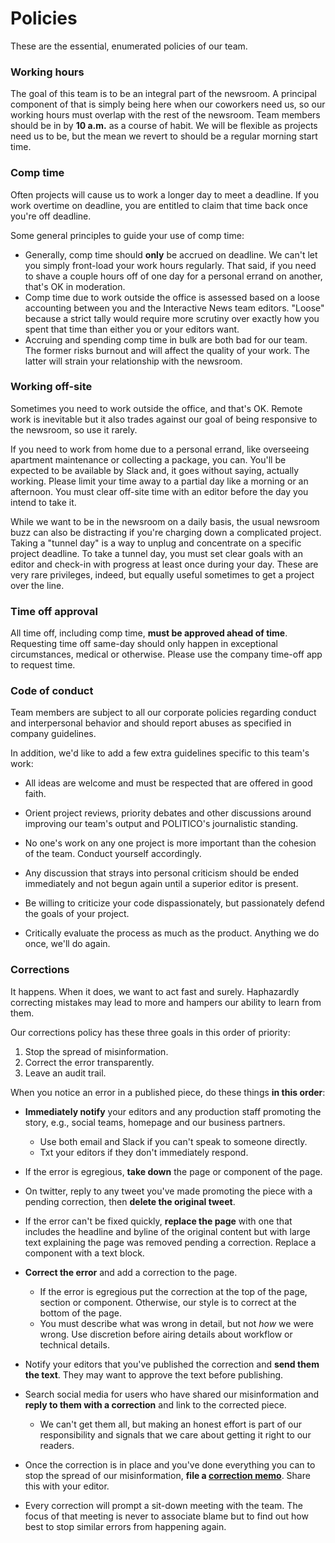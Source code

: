 # Policies

These are the essential, enumerated policies of our team.

### Working hours

The goal of this team is to be an integral part of the newsroom. A principal component of that is simply being here when our coworkers need us, so our working hours must overlap with the rest of the newsroom. Team members should be in by **10 a.m.** as a course of habit. We will be flexible as projects need us to be, but the mean we revert to should be a regular morning start time.

### Comp time

Often projects will cause us to work a longer day to meet a deadline. If you work overtime on deadline, you are entitled to claim that time back once you're off deadline.

Some general principles to guide your use of comp time:
- Generally, comp time should **only** be accrued on deadline. We can't let you simply front-load your work hours regularly. That said, if you need to shave a couple hours off of one day for a personal errand on another, that's OK in moderation.
- Comp time due to work outside the office is assessed based on a loose accounting between you and the Interactive News team editors. "Loose" because a strict tally would require more scrutiny over exactly how you spent that time than either you or your editors want.
- Accruing and spending comp time in bulk are both bad for our team. The former risks burnout and will affect the quality of your work. The latter will strain your relationship with the newsroom.

### Working off-site

Sometimes you need to work outside the office, and that's OK. Remote work is inevitable but it also trades against our goal of being responsive to the newsroom, so use it rarely.

If you need to work from home due to a personal errand, like overseeing apartment maintenance or collecting a package, you can. You'll be expected to be available by Slack and, it goes without saying, actually working. Please limit your time away to a partial day like a morning or an afternoon. You must clear off-site time with an editor before the day you intend to take it.

While we want to be in the newsroom on a daily basis, the usual newsroom buzz can also be distracting if you're charging down a complicated project. Taking a "tunnel day" is a way to unplug and concentrate on a specific project deadline. To take a tunnel day, you must set clear goals with an editor and check-in with progress at least once during your day. These are very rare privileges, indeed, but equally useful sometimes to get a project over the line.


### Time off approval

All time off, including comp time, **must be approved ahead of time**. Requesting time off same-day should only happen in exceptional circumstances, medical or otherwise. Please use the company time-off app to request time.



### Code of conduct

Team members are subject to all our corporate policies regarding conduct and interpersonal behavior and should report abuses as specified in company guidelines.

In addition, we'd like to add a few extra guidelines specific to this team's work:

- All ideas are welcome and must be respected that are offered in good faith.

- Orient project reviews, priority debates and other discussions around improving our team's output and POLITICO's journalistic standing.

- No one's work on any one project is more important than the cohesion of the team. Conduct yourself accordingly.

- Any discussion that strays into personal criticism should be ended immediately and not begun again until a superior editor is present.

- Be willing to criticize your code dispassionately, but passionately defend the goals of your project.

- Critically evaluate the process as much as the product. Anything we do once, we'll do again.

### Corrections

It happens. When it does, we want to act fast and surely. Haphazardly correcting mistakes may lead to more and hampers our ability to learn from them.

Our corrections policy has these three goals in this order of priority:

1. Stop the spread of misinformation.
2. Correct the error transparently.
3. Leave an audit trail.

When you notice an error in a published piece, do these things **in this order**:

- **Immediately notify** your editors and any production staff promoting the story, e.g., social teams, homepage and our business partners.
  - Use both email and Slack if you can't speak to someone directly.
  - Txt your editors if they don't immediately respond.
  
  
- If the error is egregious, **take down** the page or component of the page.

- On twitter, reply to any tweet you've made promoting the piece with a pending correction, then **delete the original tweet**.

- If the error can't be fixed quickly, **replace the page** with one that includes the headline and byline of the original content but with large text explaining the page was removed pending a correction. Replace a component with a text block.


- **Correct the error** and add a correction to the page.
  - If the error is egregious put the correction at the top of the page, section or component. Otherwise, our style is to correct at the bottom of the page.
  - You must describe what was wrong in detail, but not _how_ we were wrong. Use discretion before airing details about workflow or technical details.


- Notify your editors that you've published the correction and **send them the text**. They may want to approve the text before publishing.


- Search social media for users who have shared our misinformation and **reply to them with a correction** and link to the corrected piece.
  - We can't get them all, but making an honest effort is part of our responsibility and signals that we care about getting it right to our readers.


- Once the correction is in place and you've done everything you can to stop the spread of our misinformation, **file a [correction memo](https://github.com/The-Politico/corrections)**. Share this with your editor.

- Every correction will prompt a sit-down meeting with the team. The focus of that meeting is never to associate blame but to find out how best to stop similar errors from happening again.






